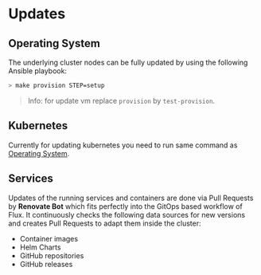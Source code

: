 # Updates

## Operating System

The underlying cluster nodes can be fully updated by using the following Ansible playbook:

```sh
> make provision STEP=setup
```

> Info: for update vm replace `provision` by `test-provision`.

## Kubernetes

Currently for updating kubernetes you need to run same command as [Operating System](#operating-system).

## Services

Updates of the running services and containers are done via Pull Requests by **Renovate Bot** which fits perfectly into the GitOps based workflow of Flux. It continuously checks the following data sources for new versions and creates Pull Requests to adapt them inside the cluster:

- Container images
- Helm Charts
- GitHub repositories
- GitHub releases

